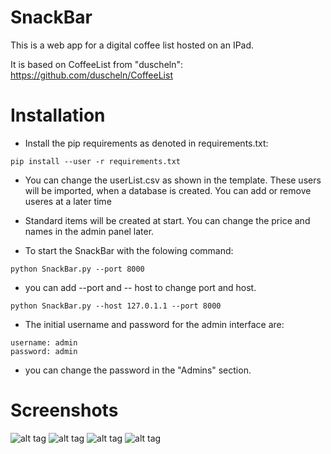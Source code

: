# SnackBar

This is a web app for a digital coffee list hosted on an IPad.

It is based on CoffeeList from "duscheln": https://github.com/duscheln/CoffeeList


# Installation

* Install the pip requirements as denoted in requirements.txt:

```
pip install --user -r requirements.txt
```

* You can change the userList.csv as shown in the template. These users will be imported, when a database is created. You can add or remove useres at a later time
* Standard items will be created at start. You can change the price and names in the admin panel later.

* To start the SnackBar with the folowing command:

```
python SnackBar.py --port 8000
```

* you can add --port and -- host to change port and host.

```
python SnackBar.py --host 127.0.1.1 --port 8000
```

* The initial username and password for the admin interface are:

```
username: admin
password: admin
```

* you can change the password in the "Admins" section.

# Screenshots

![alt tag](https://github.com/clemenstyp/SnackBar/raw/master/screenshots/overview.png)
![alt tag](https://github.com/clemenstyp/SnackBar/raw/master/screenshots/buy.png)
![alt tag](https://github.com/clemenstyp/SnackBar/raw/master/screenshots/user.png)
![alt tag](https://github.com/clemenstyp/SnackBar/raw/master/screenshots/bill.png)
